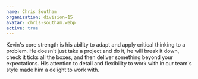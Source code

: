 ```yaml
---
name: Chris Southam
organization: division-15
avatar: chris-southam.webp
active: true
---
```

Kevin's core strength is his ability to adapt and apply critical thinking to a problem. He doesn't just take a project and do it, he will break it down, check it ticks all the boxes, and then deliver something beyond your expectations. His attention to detail and flexibility to work with in our team's style made him a delight to work with.

